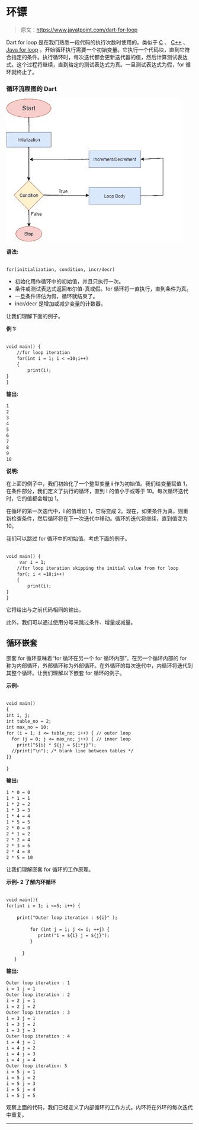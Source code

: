 # 环镖

> 原文：<https://www.javatpoint.com/dart-for-loop>

Dart for loop 是在我们熟悉一段代码的执行次数时使用的。类似于 [C](https://www.javatpoint.com/c-programming-language-tutorial) 、 [C++](https://www.javatpoint.com/cpp-tutorial) 、 [Java for loop](https://www.javatpoint.com/java-for-loop) 。开始循环执行需要一个初始变量。它执行一个代码块，直到它符合指定的条件。执行循环时，每次迭代都会更新迭代器的值，然后计算测试表达式。这个过程将继续，直到给定的测试表达式为真。一旦测试表达式为假，for 循环就终止了。

### 循环流程图的 Dart

![Dart for Loop](img/23cf8d0e21938e001fb475a9194172b1.png)

**语法:**

```

for(initialization, condition, incr/decr)

```

*   初始化用作循环中的初始值，并且只执行一次。
*   条件或测试表达式返回布尔值-真或假。for 循环将一直执行，直到条件为真。
*   一旦条件评估为假，循环就结束了。
*   incr/decr 是增加或减少变量的计数器。

让我们理解下面的例子。

**例 1:**

```

void main() {
    //for loop iteration 
    for(int i = 1; i < =10;i++)
    {
        print(i);
}
}

```

**输出:**

```
1
2
3
4
5
6
7
8
9
10

```

**说明:**

在上面的例子中，我们初始化了一个整型变量 **i** 作为初始值。我们给变量赋值 1，在条件部分，我们定义了执行的循环，直到 I 的值小于或等于 10。每次循环迭代时，它的值都会增加 1。

在循环的第一次迭代中，I 的值增加 1，它将变成 2。现在，如果条件为真，则重新检查条件，然后循环将在下一次迭代中移动。循环的迭代将继续，直到值变为 10。

我们可以跳过 for 循环中的初始值。考虑下面的例子。

```

void main() {
     var i = 1;
    //for loop iteration skipping the initial value from for loop
    for(; i < =10;i++)
    {
        print(i);
}
}

```

它将给出与之前代码相同的输出。

此外，我们可以通过使用分号来跳过条件、增量或减量。

## 循环嵌套

嵌套 for 循环意味着“for 循环在另一个 for 循环内部”。在另一个循环内部的 for 称为内部循环，外部循环称为外部循环。在外循环的每次迭代中，内循环将迭代到其整个循环。让我们理解以下嵌套 for 循环的例子。

**示例-**

```

void main() 
{
int i, j;
int table_no = 2;
int max_no = 10;
for (i = 1; i <= table_no; i++) { // outer loop
  for (j = 0; j <= max_no; j++) { // inner loop
    print("${i} * ${j} = ${i*j}");
  //print("\n"); /* blank line between tables */
}}

}

```

**输出:**

```
1 * 0 = 0
1 * 1 = 1
1 * 2 = 2
1 * 3 = 3
1 * 4 = 4
1 * 5 = 5
2 * 0 = 0
2 * 1 = 2
2 * 2 = 4
2 * 3 = 6
2 * 4 = 8
2 * 5 = 10

```

让我们理解嵌套 for 循环的工作原理。

**示例- 2 了解内环循环**

```

void main(){
for(int i = 1; i <=5; i++) {

    print("Outer loop iteration : ${i}" );

         for (int j = 1; j <= i; ++j) {
            print("i = ${i} j = ${j}");
         }

      }
   }

```

**输出:**

```
Outer loop iteration : 1
i = 1 j = 1
Outer loop iteration : 2
i = 2 j = 1
i = 2 j = 2
Outer loop iteration : 3
i = 3 j = 1
i = 3 j = 2
i = 3 j = 3
Outer loop iteration : 4
i = 4 j = 1
i = 4 j = 2
i = 4 j = 3
i = 4 j = 4
Outer loop iteration: 5
i = 5 j = 1
i = 5 j = 2
i = 5 j = 3
i = 5 j = 4
i = 5 j = 5

```

观察上面的代码，我们已经定义了内部循环的工作方式。内环将在外环的每次迭代中重复。

* * *